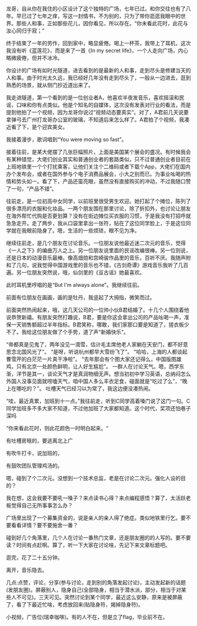龙哥，自从你在我住的小区设计了这个独特的广场，七年已过。和你交往也有了八年。早已过了七年之痒，写这一封情书，不为别的，只为了带你逛逛我眼中的世界。那些人和事，正如那些花儿，因你看见，所以存在。“你未看此花时，此花与汝心同归于寂；”

终于结束了一年的劳作，回到家中，略显疲倦。喝上一杯茶，我带上了耳机，这次我没有听《蓝莲花》，而是来了一首《In my secret life》，一个人走向广场，内心略微疲倦，但并不冰冷。

你设计的广场有如时光隧道，进去看到的是最新的人和事，走到尽头是修建当天的人和事。由于时光太久远，我已经好几年没有走到尽头了，一般从一边进去，逛到熟悉的场景，就从侧门抄近道出来了。

我走进隧道，第一个看到的是一位创业者A，他喜欢半夜发音乐，喜欢摇滚和民谣，口味和你有点类似。他是个知名的自媒体，这次没有发表对行业的看法，而是提到他拍了一个视频，因为龙哥你说过“视频动态要真实”。对了，A君前几天说要拿弹弓去广州打龙哥办公室的玻璃，不知道后来怎么样了。A君拍了个视频，我凑近看了下，是个迎宾美女。

我接着漫步，歌词唱到“You were moving so fast”。

接着往前，是某大佬摆了几张巨幅照片，上面是美国某个展会的盛况。有时候我会有某种错觉，大佬们创业其实和普通创业者的套路类似，只不过普通创业者目前在上班地铁里一个个打扰乘客，让他们关注个二维码或者下载个App，大佬们在国内办个发布会，或者在国外参与个电子消费品展会，小大之别而已。为事业吆喝的热情和势头如一。看了下，产品还蛮亮眼，虽然没有直接购买的冲动，不过我随口赞了一句，“产品不错”。

往前走，是一位初高中女同学，以前班里很受男生欢迎。她打起了个摊位，陈列了很多漂亮的衣服和化妆品。一两个朋友围在那里讨论，除了折扣外，也讨论让朋友在海外帮忙代购是否更划算？没有在街边摊位买衣服的习惯，于是我没有打招呼就急急走开。走了两步，我从口袋里拿出一张符，贴在了这位同学脸上，于是这位同学就在我眼前隐身了。嗯，生活的一些烦琐，眼不见为净。

继续往前走，是几个朋友在讨论音乐。一位朋友说他最近迷二次元的音乐，觉得《一人之下》的编曲万人之上。另一位朋友说里面的民谣改编很棒。另一位则说，还是日本的动漫音乐最棒。像高畑勋和宫崎骏作品里的音乐，百听不厌。我随声附和了几句，说我觉得中国游戏里的音乐也不错，《古剑奇谭》游戏音乐我听了几百遍。另一位朋友突然说，哦，仙剑里的《亘古谣》她最喜欢。

此时耳机里哼唱的是“But I'm always alone”。我继续往前。

前面有位朋友在画画，画的是牡丹，我竖起了大拇指，微笑而过。

前面突然热闹起来，哦，这几天公司的一位帅小伙B君结婚了。十几个人围绕着他说恭贺新禧。有朋友突然打趣说，B君，要是你这会拿出公司的产品吆喝一声，准保一天销售额超过半年指标。B君笑称，哪敢，我们家那口要是知道了，搓衣板少不了。我给这位朋友做了个手势，道了声“新婚快乐”。

“帝都真是见鬼了，两年没见一滴雪，估计毛主席他老人家躺在天安门，都不好意思念北国风光了”。
“是呀，听说杭州都早大雪纷飞了”。
“哈哈，上海的人都谈起曹雪芹的白茫茫一片真干净啦”。
“去年那会有个图大家还记得么，中国版图雄鸡，只有北京一处颜色鲜明，让人好生尴尬”。
一群人在讨论天气。嗯，西学东渐，洋节是其一，谈论天气才是真润物细无声。想当初初中学习英语，总纳闷怎么外国人没事见面就唠嗑天气，咱中国人多么丰衣足食，碰面就是“吃过了么”，“晚上在哪吃的？”。
吐槽天气已经习以为常了，我这边便没凑热闹。

“哇，最近真累，加班到十一点。”我往前走，听到C同学高着嗓门说了这门一句。C同学加班多不多大家不知道，不过他加班了大家都知道。这个时代，奖项还怕巷子深吗

”你来看此花时，则此花颜色一时明白起来。“


有吐槽房租的，要逃离北上广

有吹牛打卡，说加班的，

有鼓吹团队管理鸡汤的。

嗯，碰到了个二次元。没想到一个技术总监，老是在讨论二次元。强化人设的目的？

我在想，这会我要不要吼一嗓子？来点读书心得？来点编程感悟？算了，太活跃老板觉得自己无所事事怎么办？

广场里出现了一个募集资金的，说是亲人的亲人得了绝症。类似地铁里行乞。要不要看看详情？要不要施舍一番？

碰到好几个角落里，几个人在讨论一番热门文章，还是朋友圈的的人写的。要不要读？时间有点赶啊。算了，听一下大家在讨论啥，先记下来文章标题吧。

逛完，花了二十五分钟。

离开，音乐隐去。

几点:点赞，评论，分享(参与讨论，走到别的角落发起讨论)，主动发起新的话题(发朋友圈)。屏蔽别人，隐身自己(全部隐身，相当于潜水派，部分，相当于对某些人不可见)。三天可见。突然讨论到某个同学，最近这么安静，原来是被屏蔽了，看了下最近忙啥，考虑放回来(贴隐身符，揭掉隐身符)。

小视频，广告位(瑞幸咖啡)。有的人不在，但是立了flag，毕业前不在。
<!--stackedit_data:
eyJoaXN0b3J5IjpbLTEwMjYyNDc5MDNdfQ==
-->